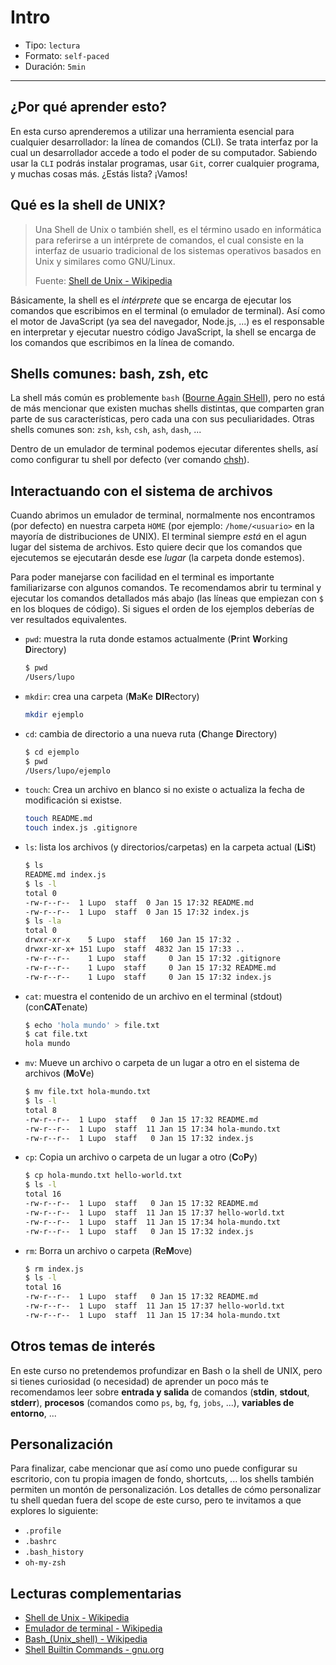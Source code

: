 # Intro

- Tipo: `lectura`
- Formato: `self-paced`
- Duración: `5min`

***

## ¿Por qué aprender esto?

En esta curso aprenderemos a utilizar una herramienta esencial para cualquier
desarrollador: la línea de comandos (CLI). Se trata interfaz por la cual un
desarrollador accede a todo el poder de su computador. Sabiendo usar la `CLI`
podrás instalar programas, usar `Git`, correr cualquier programa, y muchas cosas
más. ¿Estás lista? ¡Vamos!

## Qué es la shell de UNIX?

> Una Shell de Unix o también shell, es el término usado en informática para
> referirse a un intérprete de comandos, el cual consiste en la interfaz de
> usuario tradicional de los sistemas operativos basados en Unix y similares
> como GNU/Linux.
>
> Fuente: [Shell de Unix - Wikipedia](https://es.wikipedia.org/wiki/Shell_de_Unix)

Básicamente, la shell es el _intérprete_ que se encarga de ejecutar los comandos
que escribimos en el terminal (o emulador de terminal). Así como el motor de
JavaScript (ya sea del navegador, Node.js, ...) es el responsable en interpretar
y ejecutar nuestro código JavaScript, la shell se encarga de los comandos que
escribimos en la línea de comando.

## Shells comunes: bash, zsh, etc

La shell más común es problemente `bash` ([Bourne Again SHell](https://es.wikipedia.org/wiki/Bash)),
pero no está de más mencionar que existen muchas shells distintas, que comparten
gran parte de sus características, pero cada una con sus peculiaridades. Otras
shells comunes son: `zsh`, `ksh`, `csh`, `ash`, `dash`, ...

Dentro de un emulador de terminal podemos ejecutar diferentes shells, así como
configurar tu shell por defecto (ver comando [chsh](https://en.wikipedia.org/wiki/Chsh)).

## Interactuando con el sistema de archivos

Cuando abrimos un emulador de terminal, normalmente nos encontramos (por
defecto) en nuestra carpeta `HOME` (por ejemplo: `/home/<usuario>` en la mayoría
de distribuciones de UNIX). El terminal siempre _está_ en el agun lugar del
sistema de archivos. Esto quiere decir que los comandos que ejecutemos se
ejecutarán desde ese _lugar_ (la carpeta donde estemos).

Para poder manejarse con facilidad en el terminal es importante familiarizarse
con algunos comandos. Te recomendamos abrir tu terminal y ejecutar los comandos
detallados más abajo (las líneas que empiezan con `$` en los bloques de código).
Si sigues el orden de los ejemplos deberías de ver resultados equivalentes.

* `pwd`: muestra la ruta donde estamos actualmente (**P**rint **W**orking
  **D**irectory)
  ```sh
  $ pwd
  /Users/lupo
  ```
* `mkdir`: crea una carpeta (**M**a**K**e **DIR**ectory)
  ```sh
  mkdir ejemplo
  ```
* `cd`: cambia de directorio a una nueva ruta (**C**hange **D**irectory)
  ```sh
  $ cd ejemplo
  $ pwd
  /Users/lupo/ejemplo
  ```
* `touch`: Crea un archivo en blanco si no existe o actualiza la fecha de
  modificación si existse.
  ```sh
  touch README.md
  touch index.js .gitignore
  ```
* `ls`: lista los archivos (y directorios/carpetas) en la carpeta actual
  (**L**i**S**t)
  ```sh
  $ ls
  README.md index.js
  $ ls -l
  total 0
  -rw-r--r--  1 Lupo  staff  0 Jan 15 17:32 README.md
  -rw-r--r--  1 Lupo  staff  0 Jan 15 17:32 index.js
  $ ls -la
  total 0
  drwxr-xr-x    5 Lupo  staff   160 Jan 15 17:32 .
  drwxr-xr-x+ 151 Lupo  staff  4832 Jan 15 17:33 ..
  -rw-r--r--    1 Lupo  staff     0 Jan 15 17:32 .gitignore
  -rw-r--r--    1 Lupo  staff     0 Jan 15 17:32 README.md
  -rw-r--r--    1 Lupo  staff     0 Jan 15 17:32 index.js
  ```
* `cat`: muestra el contenido de un archivo en el terminal (stdout)
  (con**CAT**enate)
  ```sh
  $ echo 'hola mundo' > file.txt
  $ cat file.txt
  hola mundo
  ```
* `mv`: Mueve un archivo o carpeta de un lugar a otro en el sistema de archivos
  (**M**o**V**e)
  ```sh
  $ mv file.txt hola-mundo.txt
  $ ls -l
  total 8
  -rw-r--r--  1 Lupo  staff   0 Jan 15 17:32 README.md
  -rw-r--r--  1 Lupo  staff  11 Jan 15 17:34 hola-mundo.txt
  -rw-r--r--  1 Lupo  staff   0 Jan 15 17:32 index.js
  ```
* `cp`: Copia un archivo o carpeta de un lugar a otro (**C**o**P**y)
  ```sh
  $ cp hola-mundo.txt hello-world.txt
  $ ls -l
  total 16
  -rw-r--r--  1 Lupo  staff   0 Jan 15 17:32 README.md
  -rw-r--r--  1 Lupo  staff  11 Jan 15 17:37 hello-world.txt
  -rw-r--r--  1 Lupo  staff  11 Jan 15 17:34 hola-mundo.txt
  -rw-r--r--  1 Lupo  staff   0 Jan 15 17:32 index.js
  ```
* `rm`: Borra un archivo o carpeta (**R**e**M**ove)
  ```sh
  $ rm index.js
  $ ls -l
  total 16
  -rw-r--r--  1 Lupo  staff   0 Jan 15 17:32 README.md
  -rw-r--r--  1 Lupo  staff  11 Jan 15 17:37 hello-world.txt
  -rw-r--r--  1 Lupo  staff  11 Jan 15 17:34 hola-mundo.txt
  ```

<!--
## Ejecución de comandos

Cada vez que apretamos la tecla _enter_ le estamos pidiendo al terminal que
ejecute la línea que hayamos escrito hasta ese punto. Es importante entender
que todo comando se ejecuta en un contexto (la carpeta desde la que ejecutamos,
las variables de entorno, ...).

## Entrada/Salida/Pipes/Redirección

## Procesos

## Variables de entorno

## Comandos comunes

Además de manejarnos en el sistema de archivos, como desarrolladorxs web, y
usuarixs de la línea de comando, es recomendable familiarizarse con algunos
comandos comunes (además de los programas que ya conocemos, como `git`, `node`,
`npm`, ...). Acá algunos ejemplos de comandos útiles:

* `which`: averigua si un ejecutable se encuentra en nuestro `PATH`. Muy útil
  para saber si un comando está disponible y dónde está ele ejecutable en el
  sistema de archivos.
  ```sh
  which node
  /usr/local/bin/node
  ```
* `grep`: filtra texto, mostrándonos solamente aquellas líneas que contengan un
  patrón de búsqueda.
* `curl`
* ...
-->

## Otros temas de interés

En este curso no pretendemos profundizar en Bash o la shell de UNIX, pero si
tienes curiosidad (o necesidad) de aprender un poco más te recomendamos leer
sobre **entrada y salida** de comandos (**stdin**, **stdout**, **stderr**),
**procesos** (comandos como `ps`, `bg`, `fg`, `jobs`, ...),
**variables de entorno**, ...

## Personalización

Para finalizar, cabe mencionar que así como uno puede configurar su escritorio,
con tu propia imagen de fondo, shortcuts, ... los shells también permiten un
montón de personalización. Los detalles de cómo personalizar tu shell quedan
fuera del scope de este curso, pero te invitamos a que explores lo siguiente:

* `.profile`
* `.bashrc`
* `.bash_history`
* `oh-my-zsh`

## Lecturas complementarias

* [Shell de Unix - Wikipedia](https://es.wikipedia.org/wiki/Shell_de_Unix)
* [Emulador de terminal - Wikipedia](https://es.wikipedia.org/wiki/Emulador_de_terminal)
* [Bash_(Unix_shell) - Wikipedia](https://en.wikipedia.org/wiki/Bash_(Unix_shell))
* [Shell Builtin Commands - gnu.org](https://www.gnu.org/software/bash/manual/html_node/Shell-Builtin-Commands.html)

